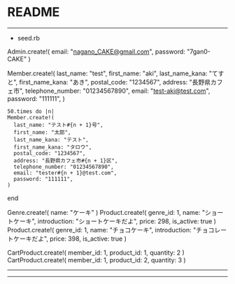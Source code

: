 # README


----
* seed.rb

Admin.create!(
  email: "nagano_CAKE@gmail.com",
  password: "7gan0-CAKE"
  )
 
 Member.create!(
  last_name: "test",
  first_name: "aki",
  last_name_kana: "てすと",
  first_name_kana: "あき",
  postal_code: "1234567",
  address: "長野県カフェ市",
  telephone_number: "01234567890",
  email: "test-aki@test.com",
  password: "111111",
  )
  
    50.times do |n|
    Member.create!(
      last_name: "テスト#{n + 1}号",
      first_name: "太郎",
      last_name_kana: "テスト",
      first_name_kana: "タロウ",
      postal_code: "1234567",
      address: "長野県カフェ市#{n + 1}区",
      telephone_number: "01234567890",
      email: "tester#{n + 1}@test.com",
      password: "111111",
    )
  end
  <!--50人のサンプルデータ作成します-->
  
Genre.create!(
    name: "ケーキ"
)
Product.create!(
    genre_id: 1,
    name: "ショートケーキ",
    introduction: "ショートケーキだよ",
    price: 298,
    is_active: true
)
Product.create!(
    genre_id: 1,
    name: "チョコケーキ",
    introduction: "チョコレートケーキだよ",
    price: 398,
    is_active: true
)

CartProduct.create!(
    member_id: 1,
    product_id: 1,
    quantity: 2
)
CartProduct.create!(
    member_id: 1,
    product_id: 2,
    quantity: 3
)



----

-----

